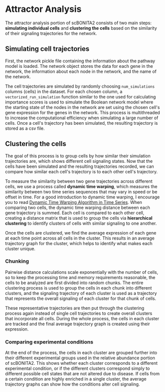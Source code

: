 # Attractor Analysis

The attractor analysis portion of scBONITA2 consists of two main steps: **simulating individual cells** and **clustering
the cells** based on the similarity of their signaling trajectories for the network.

## Simulating cell trajectories

First, the network pickle file containing the information about the pathway model is loaded. The network object stores 
the data for each gene in the network, the information about each node in the network, and the name of the network.

The cell trajectories are simulated by randomly choosing `num_simulations` columns (cells) in the dataset. For each 
chosen column, a `vectorized_run_simulation` function similar to the one used for calculating importance scores is used
to simulate the Boolean network model where the starting state of the nodes in the network are set using the
chosen cell's gene expression for the genes in the network. This process is multithreaded to increase the computational
efficiency when simulating a large number of cells. Once a cell's trajectory has been simulated, the resulting trajectory
is stored as a csv file.

## Clustering the cells

The goal of this process is to group cells by how similar their simulation trajectories are, which shows different cell
signaling states. Now that the cells have been simulated and the resulting trajectories recorded, we can compare how
similar each cell's trajectory is to each other cell's trajectory. 

To measure the similarity between two gene trajectories across different cells, we use a process called **dynamic time
warping**, which measures the similarity between two time series sequences that may vary in speed or be offset in time.
For a good introduction to dynamic time warping, I encourage you to read [Dynamic Time Warping Algorithm in Time 
Series](https://www.theaidream.com/post/dynamic-time-warping-dtw-algorithm-in-time-series). When comparing two cells,
the dynamic time warping distance between each gene trajectory is summed. Each cell is compared to each other cell, 
creating a distance matrix that is used to group the cells via **hierarchical clustering** to identify clusters of cells
with similar signaling to one another. 

Once the cells are clustered, we find the average expression of each gene at each time point across all cells in the
cluster. This results in an average trajectory graph for the cluster, which helps to identify what makes each cluster
unique. 


### Chunking
Pairwise distance calculations scale exponentially with the number of cells, so to keep the processing time and memory
requirements reasonable, the cells to be analyzed are first divided into random chunks. The entire clustering process 
is used to group the cells in each chunk into different clusters, and the signaling trajectory of each cluster is used
as a trajectory that represents the overall signaling of each cluster for that chunk of cells. 

These representative trajectories are then put through the clustering process again instead of single cell trajectories
to create overall clusters that incorporate all cells. During the whole process, the cells in each cluster are tracked
and the final average trajectory graph is created using their expression.

### Comparing experimental conditions
At the end of the process, the cells in each cluster are grouped further into their different experimental groups used
in the relative abundance portion of scBONITA2. This shows whether each cluster corresponds to a different 
experimental condition, or if the different clusters correspond simply to different possible cell states that are not
altered due to disease. If cells from a certain condition are highly enriched in a single cluster, the average 
trajectory graphs can show how the conditions alter cell signaling.





